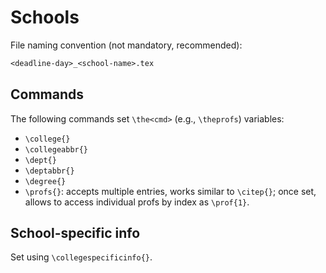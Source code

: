# Schools

File naming convention (not mandatory, recommended):
```txt
<deadline-day>_<school-name>.tex
```

## Commands

The following commands set `\the<cmd>` (e.g., `\theprofs`) variables:
- `\college{}`
- `\collegeabbr{}`
- `\dept{}`
- `\deptabbr{}`
- `\degree{}`
- `\profs{}`: accepts multiple entries, works similar to `\citep{}`; once set, allows to access individual profs by index as `\prof{1}`.

## School-specific info

Set using `\collegespecificinfo{}`.
